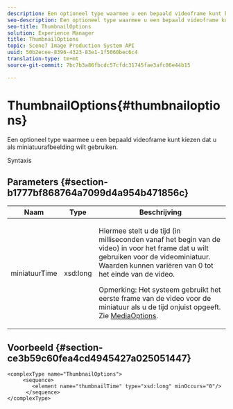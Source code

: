 ```yaml
---
description: Een optioneel type waarmee u een bepaald videoframe kunt kiezen dat u als miniatuurafbeelding wilt gebruiken.
seo-description: Een optioneel type waarmee u een bepaald videoframe kunt kiezen dat u als miniatuurafbeelding wilt gebruiken.
seo-title: ThumbnailOptions
solution: Experience Manager
title: ThumbnailOptions
topic: Scene7 Image Production System API
uuid: 50b2ecee-8396-4323-83e1-1f5060bec6c4
translation-type: tm+mt
source-git-commit: 7bc7b3a86fbcdc57cfdc31745fae3afc06e44b15

---
```



# ThumbnailOptions{#thumbnailoptions}

Een optioneel type waarmee u een bepaald videoframe kunt kiezen dat u als miniatuurafbeelding wilt gebruiken.

Syntaxis

## Parameters {#section-b1777bf868764a7099d4a954b471856c}

<table id="table_C71FD0C995D94CE18994CDA2DC3460DF"> 
 <thead> 
  <tr> 
   <th colname="col1" class="entry"> Naam </th> 
   <th colname="col2" class="entry"> Type </th> 
   <th colname="col3" class="entry"> Beschrijving </th> 
  </tr> 
 </thead>
 <tbody> 
  <tr> 
   <td colname="col1"> <span class="codeph"> <span class="varname"> miniatuurTime</span></span> </td> 
   <td colname="col2"> <span class="codeph"> xsd:long</span> </td> 
   <td colname="col3"> <p>Hiermee stelt u de tijd (in milliseconden vanaf het begin van de video) in voor het frame dat u wilt gebruiken voor de videominiatuur. Waarden kunnen variëren van 0 tot het einde van de video. <p>Opmerking: Het systeem gebruikt het eerste frame van de video voor de miniatuur als u de tijd onjuist opgeeft. Zie <a href="../../types/c-data-types/r-media-options.md#reference-18618fc6803a4b6e994bbb48eba93b5b" format="dita" scope="local"> MediaOptions</a>. </p></p> </td> 
  </tr> 
 </tbody> 
</table>

## Voorbeeld {#section-ce3b59c60fea4cd4945427a025051447}

```
<complexType name="ThumbnailOptions">
     <sequence>
        <element name="thumbnailTime" type="xsd:long" minOccurs="0"/>
      </sequence>
</complexType>
```

